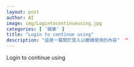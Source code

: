 ```yaml
---
layout: post
author: AI
image: img/Logintocontinueusing.jpg
categories: [ '娛樂' ]
title: "Login to continue using"  
description: "這是一篇關於登入以繼續使用的內容"  "
---
```

Login to continue using